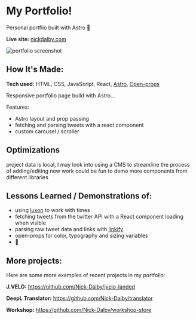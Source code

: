 # My Portfolio!

Personal portflio built with Astro 🚀

**Live site:** [nickdalby.com](https://nickdalby.com/)

![portfolio screenshot](https://user-images.githubusercontent.com/99472735/195832051-2ceff08c-eefa-4c07-8381-a0a9c6cef740.jpeg)

## How It's Made:

**Tech used:** HTML, CSS, JavaScript, React, [Astro](https://astro.build/), [Open-props](https://open-props.style/)

Responsive portfolio page build with Astro...

Features:

- Astro layout and prop passing
- fetching and parsing tweets with a react component
- custom carousel / scroller

## Optimizations

project data is local, I may look into using a CMS to streamline the process of adding/editing new work
could be fun to demo more components from different libraries

## Lessons Learned / Demonstrations of:

- using [luxon](https://github.com/moment/luxon/) to work with times
- fetching tweets from the twitter API with a React component loading when visible
- parsing raw tweet data and links with [linkify](https://github.com/Hypercontext/linkifyjs)
- open-props for color, typography and sizing variables
- 👀

## More projects:

Here are some more examples of recent projects in my portfolio:

**J.VELO:** https://github.com/Nick-Dalby/jvelo-landed

**DeepL Translator:** https://github.com/Nick-Dalby/translator

**Workshop:** https://github.com/Nick-Dalby/workshop-store

